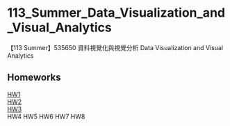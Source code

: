 # 113_Summer_Data_Visualization_and_Visual_Analytics
【113 Summer】535650 資料視覺化與視覺分析 Data Visualization and Visual Analytics

## **Homeworks**
[HW1](https://github.com/cinsiangNG/113_Summer_Data_Visualization_and_Visual_Analytics/tree/main/Homework%20%231%20--%20Scatter%20Plots)  
[HW2](https://github.com/cinsiangNG/113_Summer_Data_Visualization_and_Visual_Analytics/tree/main/Homework%20%232%20--%20Parallel%20Coordinate%20Plots)  
[HW3](https://github.com/cinsiangNG/113_Summer_Data_Visualization_and_Visual_Analytics/tree/main/Homework%20%233%20--%20Correlation%20matrices)  
HW4
HW5
HW6
HW7
HW8

